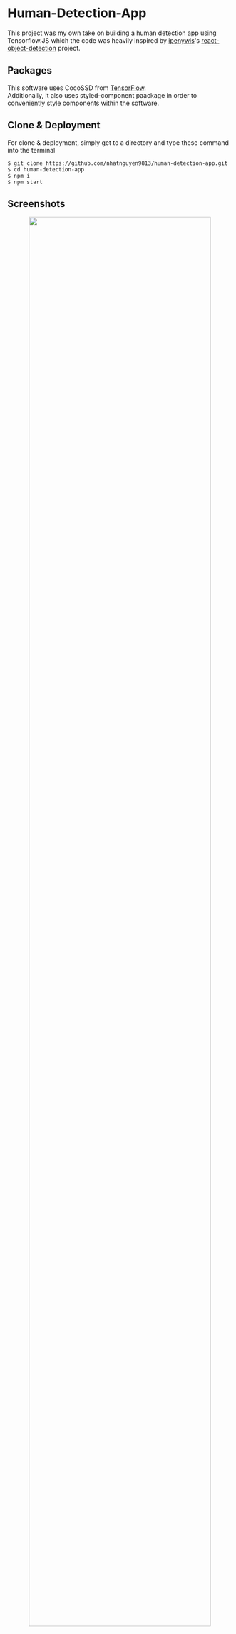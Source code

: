 # Human-Detection-App

This project was my own take on building a human detection app using Tensorflow.JS which the code was heavily inspired by [ipenywis](https://github.com/ipenywis)'s [react-object-detection](https://github.com/ipenywis/react-object-detection) project.

## Packages
This software uses CocoSSD from [TensorFlow](https://github.com/tensorflow/tensorflow).
<br />
Additionally, it also uses styled-component paackage in order to conveniently style components within the software.

## Clone & Deployment
For clone & deployment, simply get to a directory and type these command into the terminal
``` Linux
$ git clone https://github.com/nhatnguyen9813/human-detection-app.git
$ cd human-detection-app
$ npm i
$ npm start
```

## Screenshots
<p align="center"><img src="https://i.imgur.com/l2XSRdL.png" width="90%" /></p>
<br />
<p align="center"><img src="https://i.imgur.com/D3p15xr.png" width="90%" /></p>

